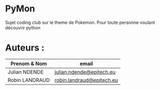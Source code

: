 # PyMon
Sujet coding club sur le theme de Pokemon. Pour toute personne voulant découvrir python  

# Auteurs :  
| Prenom & Nom   |          email            |
-----------------|---------------------------|
| Julian NDENDE  | julian.ndende@epitech.eu  |
| Robin LANDRAUD | robin.landraud@epitech.eu |

